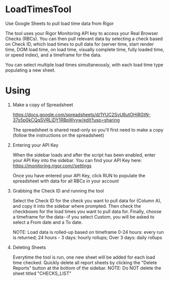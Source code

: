 # LoadTimesTool

Use Google Sheets to pull load time data from Rigor

The tool uses your Rigor Monitoring API key to access your Real Browser Checks (RBCs). You can then pull relevant data by selecting a check based on Check ID, which load times to pull data for (server time, start render time, DOM load time, on load time, visually complete time, fully loaded time, or speed index), and a timeframe for the data.

You can select multiple load times simultaneously, with each load time type populating a new sheet.

# Using

1. Make a copy of Spreadsheet

	 https://docs.google.com/spreadsheets/d/1YUC2SvU8utOHjRGtN-37s5p0kCQqSVRLiDY1RBpWvyw/edit?usp=sharing

	 The spreadsheet is shared read-only so you'll first need to make a copy (follow the instructions on the spreadsheet)

2. Entering your API Key

   When the sidebar loads and after the script has been enabled, enter your API Key into the sidebar. You can find your API Key here:        https://monitoring.rigor.com//settings
   
   Once you have entered your API Key, click RUN to populate the spreadsheet with data for all RBCs in your account

3. Grabbing the Check ID and running the tool

	 Select the Check ID for the check you want to pull data for (Column A), and copy it into the sidebar where prompted. Then check the      checkboxes for the load times you want to pull data for. Finally, choose a timeframe for the data--if you select Custom, you will be    asked to select a From date and a To date. 
   
   NOTE: Load data is rolled-up based on timeframe
     0-24 hours: every run is returned;
     24 hours - 3 days: hourly rollups;
     Over 3 days: daily rollups

4. Deleting Sheets

	 Everytime the tool is run, one new sheet will be added for each load time checked. Quickly delete all report sheets by clicking the        "Delete Reports" button at the bottom of the sidebar. NOTE: Do NOT delete the sheet titled "CHECKS_LIST"
